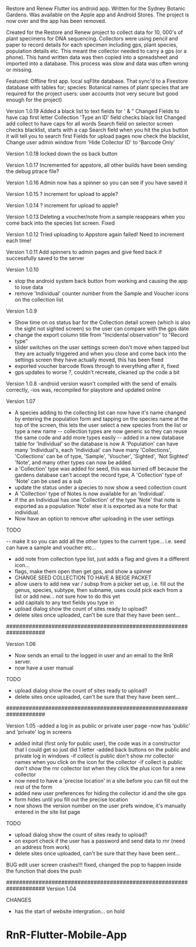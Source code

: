 Restore and Renew Flutter ios android app.
Written for the Sydney Botanic Gardens.
Was available on the Apple app and Android Stores. 
The project is now over and the app has been removed.

Created for the Restore and Renew project to collect data for 10, 000's of plant specimens for DNA sequencing.
Collectors were using pencil and paper to record details for each specimen including gps, plant species, population details etc.
This meant the collector needed to carry a gps (or a phone). This hand written data was then copied into a spreadsheet and imported into a database. This process was slow and data was often wrong or missing. 




Featured:
Offline first app.
local sqFlite database.
That sync'd to a Firestore database with tables for;
    species: Botanical names of plant species that are required for the project
    users: user accounts (not very secure but good enough for the project)
    



Version 1.0.19
Added a black list to text fields for ' & "
Changed Fields to have cap first letter
Collection 'Type an ID' field checks black list
Changed add collect to have caps for all words
Search field on selector screen checks blacklist, starts with a cap
Search field when you hit the plus button it will tell you to search first
Fields for upload pages now check the blacklist,
Change user admin window from 'Hide Collector ID' to 'Barcode Only'


Version 1.0.18
locked down the os back button

Version 1.0.17
Incremented for appstore, all other builds have been sending the debug ptrace file?


Version 1.0.16
Admin now has a spinner so you can see if you have saved it

Version 1.0.15
? increment for upload to apple?

Version 1.0.14
? increment for upload to apple?


Version 1.0.13
Deleting a voucher/note from a sample reappears when you come back into the species list screen. Fixed

Version 1.0.12
Tried uploading to Appstore again failed! Need to increment each time!


Version 1.0.11
Add spinners to admin pages and give feed back if successfully saved to the server



Version 1.0.10
- stop the android system back button from working and causing the app to lose data
- remove 'Individual' counter number from the Sample and Voucher icons on the collection list


Version 1.0.9
- Show time on os status bar for the Collection detail screen (which is also the sight not sighted screen) so the user can compare with the gps date
- change the export column title from "Incidental observation" to "Record type"
- slider switches on the user settings screen don't move when tapped but they are actually triggered and when you close and come back into the settings screen they have actually moved, this has been fixed
- exported voucher barcode flows through to everything after it, fixed
- gps updates to worse ?, couldn't recreate, cleaned up the code a bit


Version 1.0.8
-android version wasn't compiled with the send of emails correctly,
-ios was, recompiled for playstore and updated online


Version 1.07
- A species adding to the collecting list can now have it's name changed by entering the population form and tapping on the species name at the top of the screen, this
lets the user select a new species from the list or type a new name
-- collection types are now generic so they can reuse the same code and add more types easily
-- added in a new database table for 'Individual' so the database is now
    A 'Population' can have many 'Individual's, each 'Individual' can have many 'Collections', 'Collections' can be of type, 'Sample', 'Voucher', 'Sighted', 'Not Sighted' 'Note', and many other types can now be added. 
- a 'Collection' type was added for seed, this was turned off because the gardens database can't accept the record type, A 'Collection' type of 'Note' can be used as a sub
- update the status under a species to now show a seed collection count
- A 'Collection' type of Notes is now available for an 'Individual'.
- if the an Individual has one 'Collection' of the type 'Note' that note is exported as a population 'Note' else it is exported as a note for that individual.
- Now have an option to remove after uploading in the user settings



TODO

-- make it so you can add all the other types to the current type... i.e. seed can have a sample and voucher etc...
- add note from collection type list, just adds a flag and gives it a different icon...
- flags, make them open then get gps, and show a spinner
- CHANGE SEED COLLECTION TO HAVE A BEIGE PACKET
- allow users to add new var / subsp from a picker set up, i.e. fill out the genus, species, subtype, then subname, uses could pick each from a list or add new... not sure how to do this yet
- add capitals to any text fields you type in
- upload dialog show the count of sites ready to upload?
- delete sites once uploaded, can't be sure that they have been sent...

####################################################################


Version 1.06


- Now sends an email to the logged in user and an email to the RnR server.
- now have a user manual

TODO
- upload dialog show the count of sites ready to upload?
- delete sites once uploaded, can't be sure that they have been sent...




####################################################################

Version 1.05
-added a log in as public or private user page
-now has 'public' and 'private' log in screens
- added inital (first only for public user), the code was in a constructor that I could get so just did 1 letter
-added back buttons on the public and private log in windows
-if collect is public don't show rnr collector names when you click on the icon for the collector
-if collect is public don't show the rnr collector list when they click the plus icon for a new collector
- now need to have a 'precise location' in a site before you can fill out the rest of the form
- added new user preferences for hiding the collector id and the site gps
- form hides until you fill out the precise location
- now shows the version number on the user prefs window, it's manually entered in the site list page 



TODO
- upload dialog show the count of sites ready to upload?
- on export check if the user has a password and send data to rnr (need an address from work)
- delete sites once uploaded, can't be sure that they have been sent...


BUG 
edit user screen crashes!!! fixed, changed the pop to happen inside the function that does the push


####################################################################
Version 1.04

CHANGES
- has the start of website intergration... on hold










    

# RnR-Flutter-Mobile-App
